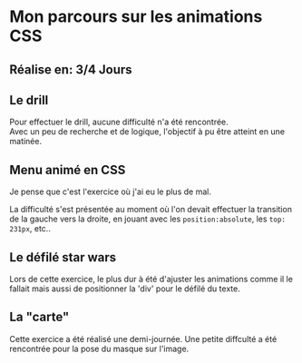 # Mon parcours sur les animations CSS
Réalise en: 3/4 Jours
--------------------------------------

## Le drill 

Pour effectuer le drill, aucune difficulté n'a été rencontrée.  
Avec un peu de recherche et de logique, l'objectif à pu être atteint en une matinée.

## Menu animé en CSS

Je pense que c'est l'exercice où j'ai eu le plus de mal. 

La difficulté s'est présentée au moment où l'on devait effectuer la transition de la gauche vers la droite, en jouant avec les `position:absolute`, les `top: 231px`, etc..

## Le défilé star wars

Lors de cette exercice, le plus dur à été d'ajuster les animations comme il le fallait mais aussi de positionner la 'div' pour le défilé du texte.

## La "carte"

Cette exercice a été réalisé une demi-journée. Une petite diffculté a été rencontrée pour la pose du masque sur l'image.